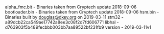 alpha_fmc.bit  - Binaries taken from Cryptech update 2018-09-06
bootloader.bin - Binaries taken from Cryptech update 2018-09-06
hsm.bin        - Binaries built by douglas@dkey.org on 2019-03-11
                 stm32   - a89dcb22ca549ae17742a8ee3c08f2d7fd606771
                 libhal  - d763903f5b489fecbbb003bb7aa89522bf231fb9
                 version - 2019-03-11v1

